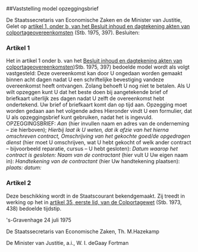 <meta http-equiv='Content-Type' content='text/html; charset=utf-8' />

##Vaststelling model opzeggingsbrief

De Staatssecretaris van Economische Zaken en de Minister van Justitie,  
Gelet op [artikel 1, onder b, van het Besluit inhoud en dagtekening akten van colportageovereenkomsten](../../../../../AMvB/besluit/akten/van/colportageovereenkomsten/BWBR0002984/README.md) (Stb. 1975, 397).
Besluiten:    

### Artikel  1  

Het in artikel 1 onder b. van het [Besluit inhoud en dagtekening akten van colportageovereenkomsten](../../../../../AMvB/besluit/akten/van/colportageovereenkomsten/BWBR0002984/README.md))Stb. 1975, 397) bedoelde model wordt als volgt vastgesteld: Deze overeenkomst kan door U ongedaan worden gemaakt binnen acht dagen nadat U een schriftelijke bevestiging vandeze overeenkomst heeft ontvangen. Zolang behoeft U nog niet te betalen. Als U wilt opzeggen kunt U dat het beste doen bij aangetekende brief of briefkaart uiterlijk zes dagen nadat U zelft de overeenkomst hebt ondertekend. Uw brief of briefkaart komt dan op tijd aan. Opzegging moet worden gedaan aan het volgende adres Hieronder vindt U een formulier, dat U als opzeggingsbrief kunt gebruiken, nadat het is ingevuld. OPZEGGINGSBRIEF: *Aan* (hier invullen naam en adres van de onderneming – zie hierboven); *Hierbij laat ik U weten, dat ik afzie van het hierna omschreven contract, Omschrijving van het gekochte goed/de opgedragen dienst* (hier moet U omschrijven, wat U hebt gekocht of welk ander contract – bijvoorbeeld reparatie, cursus – U hebt gesloten):  *Datum waarop het contract is gesloten:*  *Naam van de contractant* (hier vult U Uw eigen naam in): *Handtekening van de contractant* (hier Uw handtekening plaatsen):  *plaats:* *datum:*   

### Artikel  2  

Deze beschikking wordt in de Staatscourant bekendgemaakt. Zij treedt in werking op het in [artikel 35, eerste lid, van de Colportagewet](../../../../../wet/colportagewet/BWBR0002896/README.md) (Stb. 1973, 438) bedoelde tijdstip.  

's-Gravenhage 
24 juli 1975    

De 
Staatssecretaris van Economische Zaken, 
Th. M.Hazekamp 

De 
Minister van Justitie, a.i., 
W. I. deGaay Fortman    

